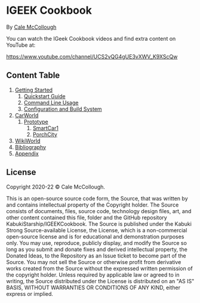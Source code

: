 # IGEEK Cookbook

By [Cale McCollough](https://cookingwithcale.org)

You can watch the IGeek Cookbook videos and find extra content on YouTube at:

 https://www.youtube.com/channel/UCS2vQG4gUE3vXWV_K9XScQw

## Content Table

1. [Getting Started](./getting_started)
   1. [Quickstart Guide](./getting_started/quickstart_guide)
   1. [Command Line Usage](./getting_started/command_line_usage)
   1. [Configuration and Build System](./getting_started/configuration_and_build_system)
1. [CarWorld](./CarWorld)
   1. [Prototype](./CarWorld/Prototype)
      1. [SmartCar1](./CarWorld/Prototype/SmartCar1)
      1. [PorchCity](./CarWorld/Prototype/PorchCity)
1. [WikiWorld](./WikiWorld)
1. [Bibliography](./bibliography)
1. [Appendix](./appendix)

## License

Copyright 2020-22 © Cale McCollough.

This is an open-source source code form, the Source, that was written by and contains intellectual property of the Copyright holder. The Source consists of documents, files, source code, technology design files, art, and other content contained this file, folder and the GitHub repository KabukiStarship/IGEEKCookbook. The Source is published under the Kabuki Strong Source-available License, the License, which is a non-commercial open-source license and is for educational and demonstration purposes only. You may use, reproduce, publicly display, and modify the Source so long as you submit and donate fixes and derived intellectual property, the Donated Ideas, to the Repository as an Issue ticket to become part of the Source. You may not sell the Source or otherwise profit from derivative works created from the Source without the expressed written permission of the copyright holder. Unless required by applicable law or agreed to in writing, the Source distributed under the License is distributed on an "AS IS" BASIS, WITHOUT WARRANTIES OR CONDITIONS OF ANY KIND, either express or implied.
